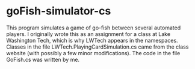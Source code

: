 # goFish-simulator-cs
This program simulates a game of go-fish between several automated players.
I originally wrote this as an assignment for a class at Lake Washington Tech, which is why LWTech appears in the namespaces.  Classes in the file LWTech.PlayingCardSimulation.cs came from the class website (with possibly a few minor modifications).  The code in the file GoFish.cs was written by me.
